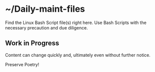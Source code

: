 # ~/Daily-maint-files

Find the Linux Bash Script file(s) right here. 
Use Bash Scripts with the necessary precaution and due diligence.

## Work in Progress
Content can change quickly and, ultimately even without further notice.

Preserve Poetry!

[Passwords and *Salts*]: PW-Salts-Illustration.png "Illustration on the function of password salts"
